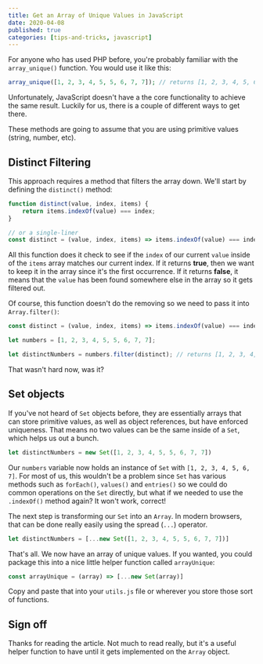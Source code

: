 ```yaml
---
title: Get an Array of Unique Values in JavaScript
date: 2020-04-08
published: true
categories: [tips-and-tricks, javascript]
---
```


For anyone who has used PHP before, you're probably familiar with the `array_unique()` function. You would use it like this:

```php
array_unique([1, 2, 3, 4, 5, 5, 6, 7, 7]); // returns [1, 2, 3, 4, 5, 6, 7]
```

Unfortunately, JavaScript doesn't have a the core functionality to achieve the same result. Luckily for us, there is a couple of different ways to get there.

These methods are going to assume that you are using primitive values (string, number, etc).

## Distinct Filtering

This approach requires a method that filters the array down. We'll start by defining the `distinct()` method:

```javascript
function distinct(value, index, items) {
    return items.indexOf(value) === index;
}

// or a single-liner
const distinct = (value, index, items) => items.indexOf(value) === index;
```

All this function does it check to see if the `index` of our current `value` inside of the `items` array matches our current index. If it returns **true**, then we want to keep it in the array since it's the first occurrence. If it returns **false**, it means that the `value` has been found somewhere else in the array so it gets filtered out.

Of course, this function doesn't do the removing so we need to pass it into `Array.filter()`:

```javascript
const distinct = (value, index, items) => items.indexOf(value) === index;

let numbers = [1, 2, 3, 4, 5, 5, 6, 7, 7];

let distinctNumbers = numbers.filter(distinct); // returns [1, 2, 3, 4, 5, 6, 7]
```

That wasn't hard now, was it?

## Set objects

If you've not heard of `Set` objects before, they are essentially arrays that can store primitive values, as well as object references, but have enforced uniqueness. That means no two values can be the same inside of a `Set`, which helps us out a bunch.

```javascript
let distinctNumbers = new Set([1, 2, 3, 4, 5, 5, 6, 7, 7])
```

Our `numbers` variable now holds an instance of `Set` with `[1, 2, 3, 4, 5, 6, 7]`. For most of us, this wouldn't be a problem since `Set` has various methods such as `forEach()`, `values()` and `entries()` so we could do common operations on the `Set` directly, but what if we needed to use the `.indexOf()` method again? It won't work, correct!

The next step is transforming our `Set` into an `Array`. In modern browsers, that can be done really easily using the spread (`...`) operator.

```javascript
let distinctNumbers = [...new Set([1, 2, 3, 4, 5, 5, 6, 7, 7])]
```

That's all. We now have an array of unique values. If you wanted, you could package this into a nice little helper function called `arrayUnique`:

```javascript
const arrayUnique = (array) => [...new Set(array)]
```

Copy and paste that into your `utils.js` file or wherever you store those sort of functions.

## Sign off

Thanks for reading the article. Not much to read really, but it's a useful helper function to have until it gets implemented on the `Array` object.